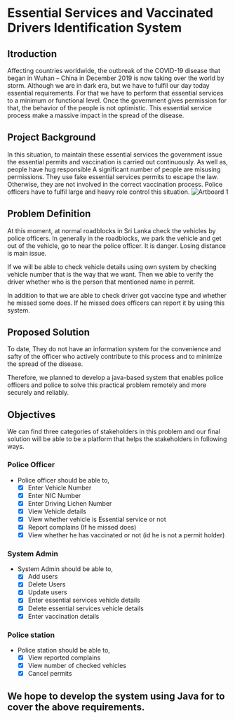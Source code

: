 # Essential Services and Vaccinated Drivers Identification System
## Itroduction
Affecting countries worldwide, the outbreak of the COVID-19 disease 
that began in Wuhan – China in December 2019 is now taking over the world by storm. 
Although we are in dark era, but we have to fulfil our day today essential requirements. 
For that we have to perform that essential services to a minimum or functional level. 
Once the government gives permission for that, the behavior of the people is not optimistic. 
This essential service process make a massive impact in the spread of the disease.
## Project Background
In this situation, to maintain these essential services the government issue the essential 
permits and vaccination is carried out continuously. 
As well as, people have hug responsible A significant number of people are misusing permissions. 
They use fake essential services permits to escape the law. Otherwise, 
they are not involved in the correct vaccination process. 
Police officers have to fulfil large and heavy role control this situation.
![Artboard 1](https://user-images.githubusercontent.com/86168078/227679989-04646793-9ecd-4e84-acad-ff1ce4476ee4.png)

## Problem Definition
At this moment, at normal roadblocks in Sri Lanka check the vehicles by police officers. 
In generally in the roadblocks, we park the vehicle and get out of the vehicle, 
go to near the  police officer. It is danger. Losing distance is main issue. 

If we will be able to check vehicle details using own system by checking vehicle number that is the way that we want. 
Then we able to verify the driver whether who is the person that mentioned name in permit.

In addition to that we are able to check driver got vaccine type and whether he missed some does. 
If he missed does officers can report it by using this system.

## Proposed Solution
To date, They do not have an information system for the convenience and safty of the officer who actively 
contribute to this process and to minimize the spread of the disease.

Therefore, we planned to develop a java-based system that enables police officers 
and police to solve this practical problem remotely and more securely and reliably.

## Objectives
We can find three categories of stakeholders in this problem and our final solution will be able to be a platform that helps the stakeholders in following ways.
### Police Officer
  * Police officer should be able to,
     - [x] Enter Vehicle Number
     - [x] Enter NIC Number
     - [x] Enter Driving Lichen Number
     - [x] View Vehicle details
     - [x] View whether vehicle is Essential service or not 
     - [x] Report complains (If he missed does)
     - [x] View whether he has vaccinated or not (id he is not a permit holder)  

### System Admin
  * System Admin should be able to,
     - [x] Add users
     - [x] Delete Users
     - [x] Update users
     - [x] Enter essential services vehicle details
     - [x] Delete essential services vehicle details
     - [x] Enter vaccination details
     
### Police station
  * Police station should be able to,
     - [x] View reported complains
     - [x] View number of checked vehicles
     - [x] Cancel permits
## We hope to develop the system using Java for to cover the above requirements.
     
     

